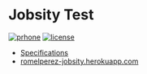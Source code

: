 # Jobsity Test

[![prhone](https://img.shields.io/badge/prhone-project-1b38a9.svg)](http://romelperez.com)
[![license](https://img.shields.io/github/license/romelperez/jobsity-test.svg?maxAge=2592000)](./LICENSE)

- [Specifications](./SPECS.md)
- [romelperez-jobsity.herokuapp.com](http://romelperez-jobsity.herokuapp.com)
